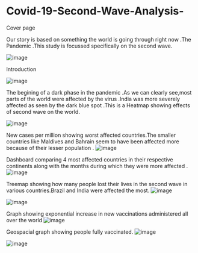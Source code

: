 # Covid-19-Second-Wave-Analysis-

Cover page

Our story is based on something the world is going through right now .The Pandemic .This study is focussed specifically on the second wave.

![image](https://user-images.githubusercontent.com/79561540/144585324-8478d269-7530-4076-a185-65c0bfddede1.png)

Introduction

![image](https://user-images.githubusercontent.com/79561540/144585474-dec0755a-0170-42cc-9bf3-16cfc15a615d.png)


The begining of a dark phase in the pandemic .As we can clearly see,most  parts of the world were affected by the virus .India was more severely affected 
as seen by the dark blue spot .This is a Heatmap showing effects of second wave on the world.

![image](https://user-images.githubusercontent.com/79561540/144585752-20ca6e1a-4202-4026-84a0-7173b198b48c.png)



New cases per million showing worst affected countries.The smaller countries like Maldives and Bahrain  seem to have been affected more
because of their lesser population .
![image](https://user-images.githubusercontent.com/79561540/144585801-7972ce23-2164-4df2-a66e-e0301cd18641.png)



Dashboard comparing 4 most affected countries in their respective continents along with the months during which they were more affected .
![image](https://user-images.githubusercontent.com/79561540/144585862-55b42fbc-8c2f-4e99-9603-752734d46d0d.png)




Treemap showing how many people lost their lives in the second wave in various countries.Brazil and India were affected the most.
![image](https://user-images.githubusercontent.com/79561540/144585912-8f05ea5e-5a8f-454f-a0d7-f75740ffb227.png)


![image](https://user-images.githubusercontent.com/79561540/144585953-8e1d12ec-a749-4735-901f-7bf7eb4e6b0c.png)


Graph showing exponential increase in new vaccinations administered all over the world
![image](https://user-images.githubusercontent.com/79561540/144586028-5379010c-3327-45f4-aff6-d6cd3ad2711f.png)

Geospacial graph showing people fully vaccinated. 
![image](https://user-images.githubusercontent.com/79561540/144586140-19da570c-6812-4dd5-a3cd-b1bd3c72fce0.png)


![image](https://user-images.githubusercontent.com/79561540/144586199-27d684ed-7d81-47f4-9842-986ad61f57bf.png)

